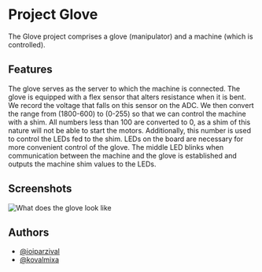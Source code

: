 # Project Glove

The Glove project comprises a glove (manipulator) and a machine (which is controlled).

## Features

The glove serves as the server to which the machine is connected. The glove is equipped with a flex sensor that alters resistance when it is bent. We record the voltage that falls on this sensor on the ADC. We then convert the range from (1800-600) to (0-255) so that we can control the machine with a shim.
All numbers less than 100 are converted to 0, as a shim of this nature will not be able to start the motors. Additionally, this number is used to control the LEDs fed to the shim. LEDs on the board are necessary for more convenient control of the glove. The middle LED blinks when communication between the machine and the glove is established and outputs the machine shim values to the LEDs.

## Screenshots

![What does the glove look like](https://i.imgur.com/Eao1KAn.png)

## Authors

- [@ioiparzival](https://github.com/ioiparzival)
- [@kovalmixa](https://github.com/kovalmixa)
